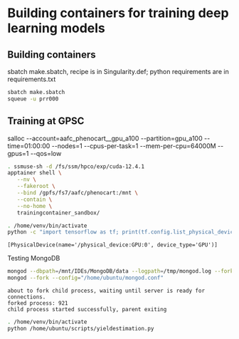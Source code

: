 # Building containers for training deep learning models

## Building containers

sbatch make.sbatch, recipe is in Singularity.def; python requirements are in requirements.txt

```bash
sbatch make.sbatch
squeue -u prr000
```

## Training at GPSC

salloc --account=aafc_phenocart__gpu_a100 --partition=gpu_a100 --time=01:00:00 --nodes=1 --cpus-per-task=1 --mem-per-cpu=64000M --gpus=1 --qos=low

```bash
. ssmuse-sh -d /fs/ssm/hpco/exp/cuda-12.4.1
apptainer shell \
   --nv \
   --fakeroot \
   --bind /gpfs/fs7/aafc/phenocart:/mnt \
   --contain \
   --no-home \
   trainingcontainer_sandbox/
```

```bash
. /home/venv/bin/activate
python -c "import tensorflow as tf; print(tf.config.list_physical_devices('GPU'))"
```
```testOutput
[PhysicalDevice(name='/physical_device:GPU:0', device_type='GPU')]
```

Testing MongoDB
```bash
mongod --dbpath=/mnt/IDEs/MongoDB/data --logpath=/tmp/mongod.log --fork
mongod --fork --config="/home/ubuntu/mongod.conf"
```

```text
about to fork child process, waiting until server is ready for connections.
forked process: 921
child process started successfully, parent exiting
```

```bash
. /home/venv/bin/activate
python /home/ubuntu/scripts/yieldestimation.py
```